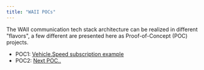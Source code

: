 ```yaml
---
title: "WAII POCs"
---
```


The WAII communication tech stack architecture can be realized in different "flavors", a few different are presented here as Proof-of-Concept (POC) projects.

* POC1: [Vehicle.Speed subscription example](/automotive-viss2/pocs/poc1)
* POC2: [Next POC..](/automotive-viss2/pocs/poc2)

